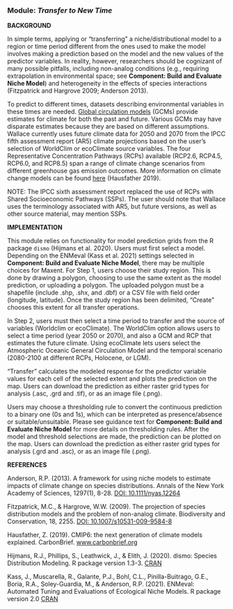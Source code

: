 ### **Module:** ***Transfer to New Time***

**BACKGROUND**  

In simple terms, applying or “transferring” a niche/distributional model to a region or time period different from the ones used to make the model involves making a prediction based on the model and the new values of the predictor variables. In reality, however, researchers should be cognizant of many possible pitfalls, including non-analog conditions (e.g., requiring extrapolation in environmental space; see **Component: Build and Evaluate Niche Model**) and heterogeneity in the effects of species interactions (Fitzpatrick and Hargrove 2009; Anderson 2013). 

To predict to different times, datasets describing environmental variables in these times are needed. <a href="https://www.ipcc-data.org/guidelines/pages/gcm_guide.html" target="_blank">Global circulation models</a> (GCMs) provide estimates for climate for both the past and future. Various GCMs may have disparate estimates because they are based on different assumptions. Wallace currently uses future climate data for 2050 and 2070 from the IPCC fifth assessment report (AR5) climate projections based on the user’s selection of WorldClim or ecoClimate source variables. The four Representative Concentration Pathways (RCPs) available (RCP2.6, RCP4.5, RCP6.0, and RCP8.5) span a range of climate change scenarios from different greenhouse gas emission outcomes. More information on climate change models can be found <a href="https://www.carbonbrief.org/cmip6-the-next-generation-of-climate-models-explained?fbclid=IwAR3uHOtK48LMz1jbJ5_N4kyEsPtL1aKMHZC3KV7Y_ewddFlGvVY89ho7u9Q" target="_blank">here</a> (Hausfather 2019).  

NOTE: The IPCC sixth assessment report replaced the use of RCPs with Shared Socioeconomic Pathways (SSPs). The user should note that Wallace uses the terminology associated with AR5, but future versions, as well as other source material, may mention SSPs.

**IMPLEMENTATION** 

This module relies on functionality for model prediction grids from the R package `dismo` (Hijmans et al. 2020).
Users must first select a model. Depending on the ENMeval (Kass et al. 2021) settings selected in **Component: Build and Evaluate Niche Model**, there may be multiple choices for Maxent. For Step 1, users choose their study region. This is done by drawing a polygon, choosing to use the same extent as the model prediction, or uploading a polygon. The uploaded polygon must be a shapefile (include .shp, .shx, and .dbf) or a CSV file with field order (longitude, latitude). Once the study region has been delimited, “Create” chooses this extent for all transfer operations. 

In Step 2, users must then select a time period to transfer and the source of variables (Worldclim or ecoClimate). The WorldClim option allows users to select a time period (year 2050 or 2070), and also a GCM and RCP that estimates the future climate. Using ecoClimate lets users select the Atmospheric Oceanic General Circulation Model and the temporal scenario (2080-2100 at different RCPs, Holocene, or LGM).

“Transfer” calculates the modeled response for the predictor variable values for each cell of the selected extent and plots the prediction on the map. Users can download the prediction as either raster grid types for analysis (.asc, .grd and .tif), or as an image file (.png).

Users may choose a thresholding rule to convert the continuous prediction to a binary one (0s and 1s), which can be interpreted as presence/absence or suitable/unsuitable. Please see guidance text for **Component: Build and Evaluate Niche Model** for more details on thresholding rules. After the model and threshold selections are made, the prediction can be plotted on the map. Users can download the prediction as either raster grid types for analysis (.grd and .asc), or as an image file (.png).


**REFERENCES**

Anderson, R.P. (2013). A framework for using niche models to estimate impacts of climate change on species distributions. Annals of the New York Academy of Sciences, 1297(1), 8-28. <a href="https://doi.org/10.1111/nyas.12264" target="_blank">DOI: 10.1111/nyas.12264</a>

Fitzpatrick, M.C., & Hargrove, W.W. (2009). The projection of species distribution models and the problem of non-analog climate. Biodiversity and Conservation, 18, 2255. <a href="https://doi.org/10.1007/s10531-009-9584-8" target="_blank">DOI: 10.1007/s10531-009-9584-8</a>

Hausfather, Z. (2019). CMIP6: the next generation of climate models explained. CarbonBrief. <a href="https://www.carbonbrief.org/cmip6-the-next-generation-of-climate-models-explained" target="_blank">www.carbonbrief.org</a>

Hijmans, R.J., Phillips, S., Leathwick, J., & Elith, J. (2020). dismo: Species Distribution Modeling. R package version 1.3-3. <a href="https://CRAN.R-project.org/package=dismo" target="_blank">CRAN</a> 

Kass, J., Muscarella, R., Galante, P.J., Bohl, C.L., Pinilla-Buitrago, G.E., Boria, R.A., Soley-Guardia, M., & Anderson, R.P. (2021). ENMeval: Automated Tuning and Evaluations of Ecological Niche Models. R package version 2.0 <a href="https://CRAN.R-project.org/package=ENMeval" target="_blank">CRAN</a>

